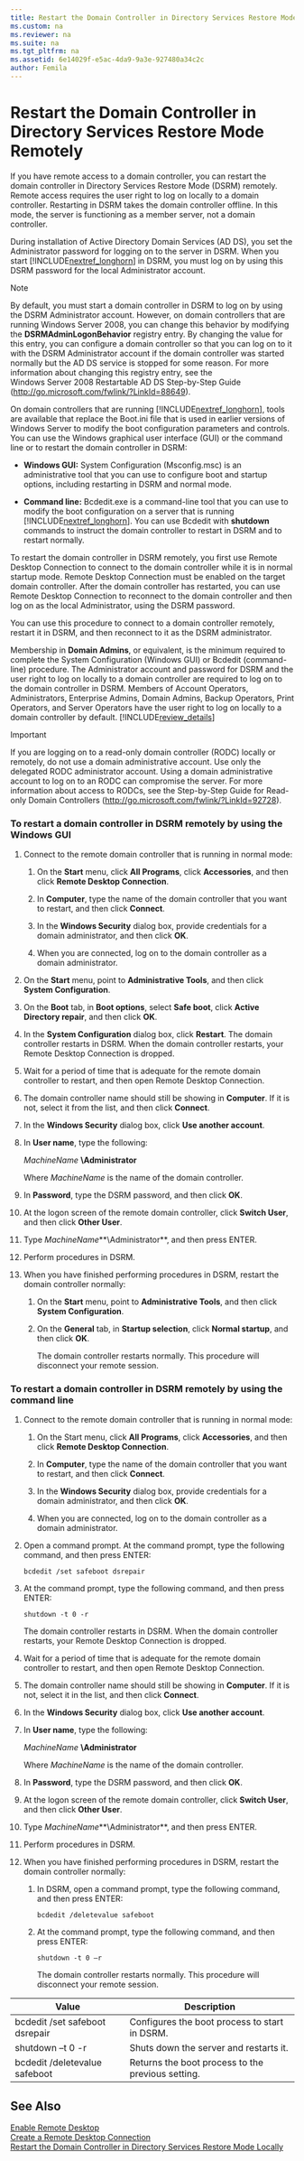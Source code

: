 ```yaml
---
title: Restart the Domain Controller in Directory Services Restore Mode Remotely
ms.custom: na
ms.reviewer: na
ms.suite: na
ms.tgt_pltfrm: na
ms.assetid: 6e14029f-e5ac-4da9-9a3e-927480a34c2c
author: Femila
---
```

# Restart the Domain Controller in Directory Services Restore Mode Remotely
  If you have remote access to a domain controller, you can restart the domain controller in Directory Services Restore Mode \(DSRM\) remotely. Remote access requires the user right to log on locally to a domain controller. Restarting in DSRM takes the domain controller offline. In this mode, the server is functioning as a member server, not a domain controller.  
  
 During installation of Active Directory Domain Services \(AD DS\), you set the Administrator password for logging on to the server in DSRM. When you start [!INCLUDE[nextref_longhorn](../Token/nextref_longhorn_md.md)] in DSRM, you must log on by using this DSRM password for the local Administrator account.  
  
> [!NOTE]  
>  By default, you must start a domain controller in DSRM to log on by using the DSRM Administrator account. However, on domain controllers that are running Windows Server 2008, you can change this behavior by modifying the **DSRMAdminLogonBehavior** registry entry. By changing the value for this entry, you can configure a domain controller so that you can log on to it with the DSRM Administrator account if the domain controller was started normally but the AD DS service is stopped for some reason. For more information about changing this registry entry, see the Windows Server 2008 Restartable AD DS Step\-by\-Step Guide \([http:\/\/go.microsoft.com\/fwlink\/?LinkId\=88649](http://go.microsoft.com/fwlink/?LinkId=88649)\).  
  
 On domain controllers that are running [!INCLUDE[nextref_longhorn](../Token/nextref_longhorn_md.md)], tools are available that replace the Boot.ini file that is used in earlier versions of Windows Server to modify the boot configuration parameters and controls. You can use the Windows graphical user interface \(GUI\) or the command line or to restart the domain controller in DSRM:  
  
-   **Windows GUI:** System Configuration \(Msconfig.msc\) is an administrative tool that you can use to configure boot and startup options, including restarting in DSRM and normal mode.  
  
-   **Command line:** Bcdedit.exe is a command\-line tool that you can use to modify the boot configuration on a server that is running [!INCLUDE[nextref_longhorn](../Token/nextref_longhorn_md.md)]. You can use Bcdedit with **shutdown** commands to instruct the domain controller to restart in DSRM and to restart normally.  
  
 To restart the domain controller in DSRM remotely, you first use Remote Desktop Connection to connect to the domain controller while it is in normal startup mode. Remote Desktop Connection must be enabled on the target domain controller. After the domain controller has restarted, you can use Remote Desktop Connection to reconnect to the domain controller and then log on as the local Administrator, using the DSRM password.  
  
 You can use this procedure to connect to a domain controller remotely, restart it in DSRM, and then reconnect to it as the DSRM administrator.  
  
 Membership in **Domain Admins**, or equivalent, is the minimum required to complete the System Configuration \(Windows GUI\) or Bcdedit \(command\-line\) procedure. The Administrator account and password for DSRM and the user right to log on locally to a domain controller are required to log on to the domain controller in DSRM. Members of Account Operators, Administrators, Enterprise Admins, Domain Admins, Backup Operators, Print Operators, and Server Operators have the user right to log on locally to a domain controller by default. [!INCLUDE[review_details](../Token/review_details_md.md)]  
  
> [!IMPORTANT]  
>  If you are logging on to a read\-only domain controller \(RODC\) locally or remotely, do not use a domain administrative account. Use only the delegated RODC administrator account. Using a domain administrative account to log on to an RODC can compromise the server. For more information about access to RODCs, see the Step\-by\-Step Guide for Read\-only Domain Controllers \([http:\/\/go.microsoft.com\/fwlink\/?LinkId\=92728](http://go.microsoft.com/fwlink/?LinkId=92728)\).  
  
### To restart a domain controller in DSRM remotely by using the Windows GUI  
  
1.  Connect to the remote domain controller that is running in normal mode:  
  
    1.  On the **Start** menu, click **All Programs**, click **Accessories**, and then click **Remote Desktop Connection**.  
  
    2.  In **Computer**, type the name of the domain controller that you want to restart, and then click **Connect**.  
  
    3.  In the **Windows Security** dialog box, provide credentials for a domain administrator, and then click **OK**.  
  
    4.  When you are connected, log on to the domain controller as a domain administrator.  
  
2.  On the **Start** menu, point to **Administrative Tools**, and then click **System Configuration**.  
  
3.  On the **Boot** tab, in **Boot options**, select **Safe boot**, click **Active Directory repair**, and then click **OK**.  
  
4.  In the **System Configuration** dialog box, click **Restart**. The domain controller restarts in DSRM. When the domain controller restarts, your Remote Desktop Connection is dropped.  
  
5.  Wait for a period of time that is adequate for the remote domain controller to restart, and then open Remote Desktop Connection.  
  
6.  The domain controller name should still be showing in **Computer**. If it is not, select it from the list, and then click **Connect**.  
  
7.  In the **Windows Security** dialog box, click **Use another account**.  
  
8.  In **User name**, type the following:  
  
     *MachineName* **\\Administrator**  
  
     Where *MachineName* is the name of the domain controller.  
  
9. In **Password**, type the DSRM password, and then click **OK**.  
  
10. At the logon screen of the remote domain controller, click **Switch User**, and then click **Other User**.  
  
11. Type *MachineName***\\Administrator**, and then press ENTER.  
  
12. Perform procedures in DSRM.  
  
13. When you have finished performing procedures in DSRM, restart the domain controller normally:  
  
    1.  On the **Start** menu, point to **Administrative Tools**, and then click **System Configuration**.  
  
    2.  On the **General** tab, in **Startup selection**, click **Normal startup**, and then click **OK**.  
  
         The domain controller restarts normally. This procedure will disconnect your remote session.  
  
### To restart a domain controller in DSRM remotely by using the command line  
  
1.  Connect to the remote domain controller that is running in normal mode:  
  
    1.  On the Start menu, click **All Programs**, click **Accessories**, and then click **Remote Desktop Connection**.  
  
    2.  In **Computer**, type the name of the domain controller that you want to restart, and then click **Connect**.  
  
    3.  In the **Windows Security** dialog box, provide credentials for a domain administrator, and then click **OK**.  
  
    4.  When you are connected, log on to the domain controller as a domain administrator.  
  
2.  Open a command prompt. At the command prompt, type the following command, and then press ENTER:  
  
     `bcdedit /set safeboot dsrepair`  
  
3.  At the command prompt, type the following command, and then press ENTER:  
  
     `shutdown -t 0 -r`  
  
     The domain controller restarts in DSRM. When the domain controller restarts, your Remote Desktop Connection is dropped.  
  
4.  Wait for a period of time that is adequate for the remote domain controller to restart, and then open Remote Desktop Connection.  
  
5.  The domain controller name should still be showing in **Computer**. If it is not, select it in the list, and then click **Connect**.  
  
6.  In the **Windows Security** dialog box, click **Use another account**.  
  
7.  In **User name**, type the following:  
  
     *MachineName* **\\Administrator**  
  
     Where *MachineName* is the name of the domain controller.  
  
8.  In **Password**, type the DSRM password, and then click **OK**.  
  
9. At the logon screen of the remote domain controller, click **Switch User**, and then click **Other User**.  
  
10. Type *MachineName***\\Administrator**, and then press ENTER.  
  
11. Perform procedures in DSRM.  
  
12. When you have finished performing procedures in DSRM, restart the domain controller normally:  
  
    1.  In DSRM, open a command prompt, type the following command, and then press ENTER:  
  
         `bcdedit /deletevalue safeboot`  
  
    2.  At the command prompt, type the following command, and then press ENTER:  
  
         `shutdown -t 0 –r`  
  
         The domain controller restarts normally. This procedure will disconnect your remote session.  
  
|Value|Description|  
|-----------|-----------------|  
|bcdedit \/set safeboot dsrepair|Configures the boot process to start in DSRM.|  
|shutdown –t 0 \-r|Shuts down the server and restarts it.|  
|bcdedit \/deletevalue safeboot|Returns the boot process to the previous setting.|  
  
## See Also  
 [Enable Remote Desktop](../Topic/Enable-Remote-Desktop.md)   
 [Create a Remote Desktop Connection](../Topic/Create-a-Remote-Desktop-Connection.md)   
 [Restart the Domain Controller in Directory Services Restore Mode Locally](../Topic/Restart-the-Domain-Controller-in-Directory-Services-Restore-Mode-Locally.md)  
  
  